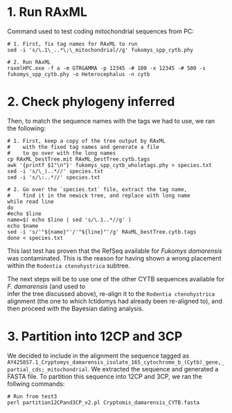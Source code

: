 # 1. Run RAxML
Command used to test coding mitochondrial sequences from PC:

```
# 1. First, fix tag names for RAxML to run
sed -i 's/\.1\_..*\;\_mitochondrial//g' fukomys_spp_cytb.phy

# 2. Run RAxML
raxmlHPC.exe -f a -m GTRGAMMA -p 12345 -# 100 -x 12345 -# 500 -s fukomys_spp_cytb.phy -o Heterocephalus -n cytb
```

# 2. Check phylogeny inferred
Then, to match the sequence names with the tags we had to use, we ran the following:

```
# 1. First, keep a copy of the tree output by RAxML 
#    with the fixed tag names and generate a file 
#    to go over with the long names 
cp RAxML_bestTree.mit RAxML_bestTree.cytb.tags
awk '{printf $1"\n"}' fukomys_spp_cytb_wholetags.phy > species.txt
sed -i 's/\_(..*//' species.txt 
sed -i 's/\:..*//' species.txt

# 2. Go over the `species.txt` file, extract the tag name, 
#    find it in the newick tree, and replace with long name
while read line
do
#echo $line
name=$( echo $line | sed 's/\.1..*//g' )
echo $name
sed -i 's/'"${name}"'/'"${line}"'/g' RAxML_bestTree.cytb.tags
done < species.txt
```

This last test has proven that the RefSeq available for _Fukomys damarensis_ was contaminated.
This is the reason for having shown a wrong placement within the `Rodentia ctenohystrica` subtree. 

The next steps will be to use one of the other CYTB sequences available for _F. damarensis_ (and used to  
infer the tree discussed above), re-align it to the `Rodentia ctenohystrica` alignment (the one to which
Ictidomys had already been re-aligned to), and 
then proceed with the Bayesian dating analysis.


# 3. Partition into 12CP and 3CP
We decided to include in the alignment the sequence tagged as `AY425857.1_Cryptomys_damarensis_isolate_165_cytochrome_b_(Cytb)_gene,_partial_cds;_mitochondrial`.
We extracted the sequence and generated a FASTA file. To partition this sequence into 12CP and 3CP,
we ran the follwing commands:

```
# Run from test3
perl partition12CPand3CP_v2.pl Cryptomis_damarensis_CYTB.fasta
```
